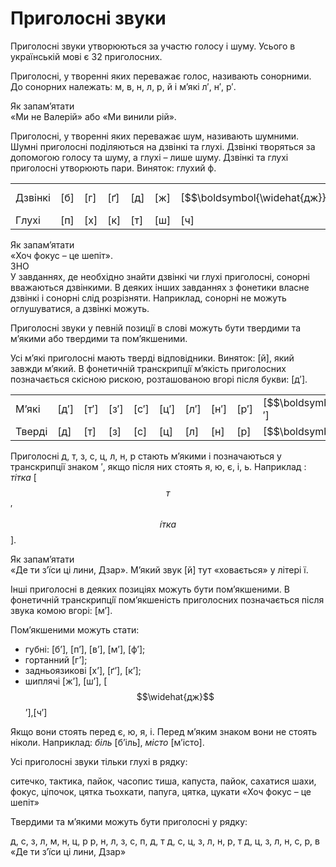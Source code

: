 # Приголосні звуки

Приголоснi звуки утворюються за участю голосу i шуму. Усього в українськiй мовi є 32 приголосних.

Приголоснi, у твореннi яких переважає голос, називають сонорними. До сонорних належать: <span class="p1">м, в, н, л, р, й</span> i м’якi <span class="p1">л′, н′, р′</span>.

<div class="alg-wrap">
<span class="alg">Як запам’ятати</span> 
<div class="alg-text">
«Ми не Валерiй» або «Ми винили рiй».
</div>
</div>

Приголоснi, у твореннi яких переважає шум, називають шумними. Шумнi приголоснi подiляються на дзвiнкi та глухi. Дзвiнкi творяться за допомогою голосу та шуму, а глухi – лише шуму. Дзвiнкi та глухi приголоснi утворюють пари. Виняток: глухий <span class="p1">ф</span>.

<div class="centered-table-wrapper">
<table class="centered-table">
<tr>
<td>Дзвiнкi</td>
<td>[<span class="p1">б</span>]</td>
<td>[<span class="p1">г</span>]</td>
<td>[<span class="p1">ґ</span>]</td>
<td>[<span class="p1">д</span>]</td>
<td>[<span class="p1">ж</span>]</td>
<td>[<span class="p1">$$\boldsymbol{\widehat{дж}}$$</span>]</td>
<td>[<span class="p1">з</span>]</td>
<td>[<span class="p1">$$\boldsymbol{\widehat{дз}}$$</span>]</td>
<td>[<span class="p1">д′</span>]</td>
<td>[<span class="p1">з</span>]</td>
<td>[<span class="p1">$$\boldsymbol{\widehat{дз}′}$$</span>]</td>
<td></td>
</tr>
<tr>
<td>Глухi</td>
<td>[<span class="p1">п</span>]</td>
<td>[<span class="p1">х</span>]</td>
<td>[<span class="p1">к</span>]</td>
<td>[<span class="p1">т</span>]</td>
<td>[<span class="p1">ш</span>]</td>
<td>[<span class="p1">ч</span>]</td>
<td>[<span class="p1">с</span>]</td>
<td>[<span class="p1">ц</span>]</td>
<td>[<span class="p1">т′</span>]</td>
<td>[<span class="p1">с′</span>]</td>
<td>[<span class="p1">ц′</span>]</td>
<td>[<span class="p1">ф</span>]</td>
</tr>
</table>
</div>

<div class="alg-wrap">
<span class="alg">Як запам’ятати</span> 
<div class="alg-text">
«Хоч фокус – це шепiт».
</div>
</div>

<div class="alg-wrap">
<span class="alg">ЗНО</span> 
<div class="alg-text">
У завданнях, де необхiдно знайти дзвiнкi чи глухi приголоснi, сонорнi вважаються дзвiнкими. В деяких iнших завданнях з фонетики власне дзвiнкi i сонорнi слiд розрiзняти. Наприклад, сонорнi не можуть оглушуватися, а дзвiнкi можуть.
</div>
</div>

Приголоснi звуки у певнiй позицiї в словi можуть бути твердими та м’якими або твердими та пом’якшеними.

Усi м’якi приголоснi мають твердi вiдповiдники. Виняток: [<span class="p1">й</span>], який завжди м’який. В фонетичнiй транскрипцiї м’якiсть приголосних позначається скiсною рискою, розташованою вгорi пiсля букви: [<span class="p1">д′</span>].

<div class="centered-table-wrapper">
<table class="centered-table">
<tr>
<td>М’якi</td>
<td>[<span class="p1">д′</span>]</td>
<td>[<span class="p1">т′</span>]</td>
<td>[<span class="p1">з′</span>]</td>
<td>[<span class="p1">с′</span>]</td>
<td>[<span class="p1">ц′</span>]</td>
<td>[<span class="p1">л′</span>]</td>
<td>[<span class="p1">н′</span>]</td>
<td>[<span class="p1">р′</span>]</td>
<td>[<span class="p1">$$\boldsymbol{\widehat{дз}}$$′</span>]</td>
<td>[<span class="p1">й</span>]</td>
</tr>
<tr>
<td>Твердi</td>
<td>[<span class="p1">д</span>]</td>
<td>[<span class="p1">т</span>]</td>
<td>[<span class="p1">з</span>]</td>
<td>[<span class="p1">с</span>]</td>
<td>[<span class="p1">ц</span>]</td>
<td>[<span class="p1">л</span>]</td>
<td>[<span class="p1">н</span>]</td>
<td>[<span class="p1">р</span>]</td>
<td>[<span class="p1">$$\boldsymbol{\widehat{дз}}$$</span>]</td>
<td></td>
</tr>
</table>
</div>

Приголоснi <span class="p1">д, т, з, с, ц, л, н, р</span> стають м’якими i позначаються у транскрипцiї знаком ′, якщо пiсля них стоять <span class="p1">я, ю, є, i, ь</span>. Наприклад : *тiтка* [$$т$$′$$\acute{і}тка$$].

<div class="alg-wrap">
<span class="alg">Як запам’ятати</span> 
<div class="alg-text">
«Де ти з’їси цi лини, Дзар». М’який звук [<span class="p1">й</span>] тут «ховається» у лiтерi <span class="p1">ї</span>.
</div>
</div>

Iншi приголоснi в деяких позицiях можуть бути пом’якшеними. В фонетичнiй транскрипцiї пом’якшенiсть приголосних позначається пiсля звука комою вгорi: [<span class="p1">м’</span>].

Пом’якшеними можуть стати:
 * губнi: [<span class="p1">б’</span>], [<span class="p1">п’</span>], [<span class="p1">в’</span>], [<span class="p1">м’</span>], [<span class="p1">ф’</span>];
 * гортанний [<span class="p1">г’</span>];
 * задньоязиковi [<span class="p1">х’</span>], [<span class="p1">ґ’</span>], [<span class="p1">к’</span>];
 * шиплячi [<span class="p1">ж’</span>], [<span class="p1">ш’</span>], [<span class="p1">$$\widehat{дж}$$</span>’],[<span class="p1">ч</span>’]

Якщо вони стоять перед <span class="p1">є, ю, я, i</span>. Перед м’яким знаком вони не стоять нiколи. Наприклад: *бiль* [б’iль], *мiсто* [м’iсто]. 


<quiz correctLabel="correct" incorrectLabel="incorrect" checkLabel="check">
    <question text="">
        <p>Усі приголосні звуки тільки глухі в рядку:</p>
        <answer>ситечко, тактика, пайок, часопис</answer>
        <answer>тиша, капуста, пайок, сахатися</answer>
        <answer correct>шахи, фокус, ціпочок, цятка</answer>
        <answer>тьохкати, папуга, цятка, цукати</answer>
        <explanation>
        «Хоч фокус – це шепіт»
        </explanation>
    </question>
    <question text="">
        <p>Твердими та м’якими можуть бути приголосні у рядку:</p>
        <answer>д, с, з, л, м, н, ц, р</answer>
        <answer>р, н, л, з, с, п, д, т</answer>
        <answer correct>д, с, ц, з, л, н, р, т</answer>
        <answer>д, ц, з, л, н, с, р, в</answer>
        <explanation>
        «Де ти з’їси ці лини, Дзар»
        </explanation>
    </question>
</quiz>


